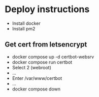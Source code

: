 # Deploy instructions
- Install docker
- Install pm2
## Get cert from letsencrypt
- docker compose up -d certbot-websrv
- docker compose run certbot
- Select 2 (webroot)
- ...
- Enter /var/www/certbot
- ...
- docker compose down
